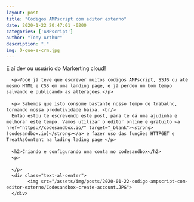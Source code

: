 ```yaml
---
layout: post
title: "Códigos AMPscript com editor externo"
date: 2020-1-22 20:47:01 -0200
categories: ['AMPscript']
author: "Tony Arthur"
description: "."
img: O-que-e-crm.jpg
---
```


<div>
      <p>E aí dev ou usuário do Markerting cloud!</p> 
      
      <p>Você já teve que escrever muitos códigos AMPscript, SSJS ou até mesmo HTML e CSS em uma landing page, e já perdeu um bom tempo salvando e publicando as alterações.</p>

      <p> Sabemos que isto consome bastante nosso tempo de trabalho, tornando nossa produtividade baixa. <br/>
      Então estou te escrevendo este post, para te dá uma ajudinha e melhorar este tempo. Vamos utilizar o editor online e gratuito <a href="https://codesandbox.io/" target="_blank"><strong>(codesandbox.io)</strong></a> e fazer uso das funções HTTPGET e TreatAsContent na lading lading page </p>

      <h2>Criando e configurando uma conta no codesandbox</h2>
      <p>
        
      </p>
      <div class="text-al-center">
            <img src="/assets/img/posts/2020-01-22-codigo-ampscript-com-editor-externo/Codesandbox-create-account.JPG">
      </div>
</div>
  